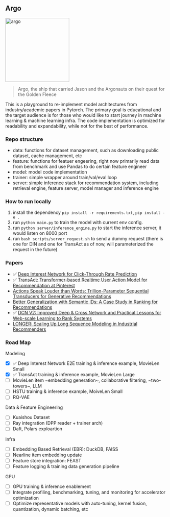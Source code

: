 ## Argo

<img src="https://github.com/user-attachments/assets/8eb6a4c1-bbcc-486d-92a5-6c24e6e2f0be" alt="argo" width="200"/>

> Argo, the ship that carried Jason and the Argonauts on their quest for the Golden Fleece

This is a playground to re-implement model architectures from industry/academic papers in Pytorch. The primary goal is educational and the target audience is for those who would like to start journey in machine learning & machine learning infra. The code implementation is optimized for readability and expandability, while not for the best of performance.

### Repo structure

- data: functions for dataset management, such as downloading public dataset, cache management, etc
- feature: functions for featuer engeering, right now primarily read data from benchmark and use Pandas to do certain feature engineer
- model: model code implementation
- trainer: simple wrapper around train/val/eval loop
- server: simple inference stack for recommendation system, including retrieval engine, feature server, model manager and inference engine

### How to run locally

1. install the dependency `pip install -r requirements.txt`, `pip install -e .`
2. run `python main.py` to train the model with current env config.
3. run `python server/inference_engine.py` to start the inference server, it would listen on 8000 port
4. run `bash scripts/server_request.sh` to send a dummy request (there is one for DIN and one for TransAct as of now, will parameterized the request in the future)

### Papers

- :white_check_mark: [Deep Interest Network for Click-Through Rate Prediction](https://arxiv.org/abs/1706.06978)
- :white_check_mark: [TransAct: Transformer-based Realtime User Action Model for Recommendation at Pinterest](https://arxiv.org/abs/2306.00248)
- [Actions Speak Louder than Words: Trillion-Parameter Sequential Transducers for Generative Recommendations](https://arxiv.org/pdf/2402.17152)
- [Better Generalization with Semantic IDs: A Case Study in Ranking for Recommendations](https://dl.acm.org/doi/abs/10.1145/3640457.3688190)
- :white_check_mark: [DCN V2: Improved Deep & Cross Network and Practical Lessons for Web-scale Learning to Rank Systems](https://arxiv.org/pdf/2008.13535)
- [LONGER: Scaling Up Long Sequence Modeling in Industrial Recommenders](https://www.arxiv.org/pdf/2505.04421)

### Road Map

Modeling

- [x] :white_check_mark: Deep Interest Network E2E training & inference example, MovieLen Small
- [x] :white_check_mark: TransAct training & inference example, MovieLen Large
- [ ] MovieLen item ~embedding generation~, collaborative filtering, ~two-towers~, LLM
- [ ] HSTU training & inference example, MoiveLen Small
- [ ] RQ-VAE

Data & Feature Engineering

- [ ] Kuaishou Dataset
- [ ] Ray integration (DPP reader + trainer arch)
- [ ] Daft, Polars exploartion
      
Infra

- [ ] Embedding Based Retrieval (EBR): DuckDB, FAISS
- [ ] Nearline item embedding update
- [ ] Feature store integration: FEAST
- [ ] Feature logging & training data generation pipeline

GPU

- [ ] GPU training & inference enablement
- [ ] Integrate profiling, benchmarking, tuning, and monitoring for accelerator optimization
- [ ] Optimize representative models with auto-tuning, kernel fusion, quantization, dynamic batching, etc
